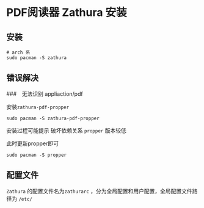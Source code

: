 # PDF阅读器 Zathura 安装

## 安装

```shell
# arch 系
sudo pacman -S zathura
```

## 错误解决

###　无法识别 appliaction/pdf

安装`zathura-pdf-propper`

```shell
sudo pacman -S zathura-pdf-propper
```

安装过程可能提示 破坏依赖关系 `propper` 版本较低

此时更新propper即可

```shell
sudo pacman -S propper
```

## 配置文件

`Zathura` 的配置文件名为`zathurarc` ，分为全局配置和用户配置，全局配置文件路径为 `/etc/`